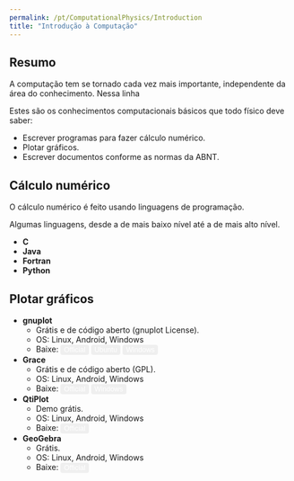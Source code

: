 ```yaml
---
permalink: /pt/ComputationalPhysics/Introduction
title: "Introdução à Computação"
---
```

<head>
<style>
.button {
  border: none;
  border-radius: 4px;
  border-color: none;
  color: white;
  padding: 2px 6px;
  text-align: center;
  text-decoration: none;
  display: inline-block;
  font-size: 90%;
  /* margin: 4px 2px; */
  cursor: pointer;
}

.button:hover {
  opacity: 0.5;
} 
 
.bnt_blue {background-color: #0092ca;} /* BibTeX, Blue */
.bnt_red {background-color: #850000;} /* Code, Red */
.bnt_green {background-color: #009200;} /* Article, Green */
.bnt_purple {background-color: #b366ff;} /* Preprint, Purple */
</style>
</head>

## Resumo

A computação tem se tornado cada vez mais importante,
independente da área do conhecimento. Nessa linha

Estes são os conhecimentos computacionais básicos que todo físico deve saber:
* Escrever programas para fazer cálculo numérico.
* Plotar gráficos.
* Escrever documentos conforme as normas da ABNT.

## Cálculo numérico

O cálculo numérico é feito usando linguagens de programação.

Algumas linguagens, desde a de mais baixo nível até a de mais alto nível.

* **C**
* **Java**
* **Fortran**
* **Python**

## Plotar gráficos

* **gnuplot**
  * Grátis e de código aberto (gnuplot License).
  * OS: Linux, Android, Windows
  * Baixe:
   <a href="http://www.gnuplot.info/download.html"><button class="button bnt_green">Official</button></a>
   <a href="http://www.gnuplot.info/download.html"><button class="button bnt_blue">Ubuntu</button></a>
   <a href="https://cygwin.com/install.html"><button class="button bnt_red">Windows</button></a>
* **Grace**
  * Grátis e de código aberto (GPL).
  * OS: Linux, Android, Windows
  * Baixe:
   <a href="https://plasma-gate.weizmann.ac.il/pub/grace/src/grace-latest.tar.gz"><button class="button bnt_green">Official</button></a>
   <a href="https://cygwin.com/install.html"><button class="button bnt_red">Windows</button></a>
* **QtiPlot**
  * Demo grátis.
  * OS: Linux, Android, Windows
  * Baixe:
   <a href="https://www.qtiplot.com/demo.html"><button class="button bnt_green">Official</button></a>
* **GeoGebra**
  * Grátis.
  * OS: Linux, Android, Windows
  * Baixe:
   <a href="https://www.geogebra.org/download"><button class="button bnt_green">Official</button></a>


